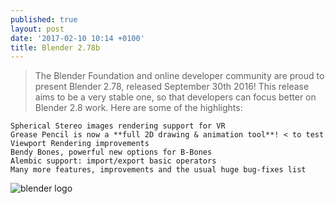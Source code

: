 ```yaml
---
published: true
layout: post
date: '2017-02-10 10:14 +0100'
title: Blender 2.78b
---
```

> The Blender Foundation and online developer community are proud to present Blender 2.78, released September 30th 2016! This release aims to be a very stable one, so that developers can focus better on Blender 2.8 work. Here are some of the highlights:

    Spherical Stereo images rendering support for VR
    Grease Pencil is now a **full 2D drawing & animation tool**! < to test
    Viewport Rendering improvements
    Bendy Bones, powerful new options for B-Bones
    Alembic support: import/export basic operators
    Many more features, improvements and the usual huge bug-fixes list
    
![blender logo](https://www.blender.org/wp-content/themes/bthree/assets/images/logo.png)

